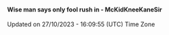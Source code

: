 #### Wise man says only fool rush in - McKidKneeKaneSir
Updated on 27/10/2023 - 16:09:55 (UTC) Time Zone
